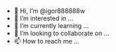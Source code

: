 - 👋 Hi, I’m @igor888888w
- 👀 I’m interested in ...
- 🌱 I’m currently learning ...
- 💞️ I’m looking to collaborate on ...
- 📫 How to reach me ...

<!---
igor888888w/igor888888w is a ✨ special ✨ repository because its `README.md` (this file) appears on your GitHub profile.
You can click the Preview link to take a look at your changes.
--->
